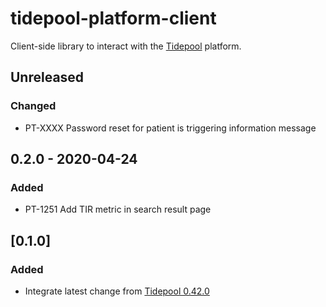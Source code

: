 # tidepool-platform-client
Client-side library to interact with the [Tidepool](http://tidepool.org/) platform.

## Unreleased
###  Changed
- PT-XXXX Password reset for patient is triggering information message

## 0.2.0 - 2020-04-24
###  Added
- PT-1251 Add TIR metric in search result page

## [0.1.0]
###  Added
- Integrate latest change from [Tidepool 0.42.0](https://github.com/tidepool-org/platform-client/releases/tag/v0.42.0)
